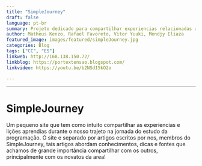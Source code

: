 ```yaml
---
title: "SimpleJourney"
draft: false
language: pt-br
summary: Projeto dedicado para compartilhar experiencias relacionadas ao aprendizado dentro da área de programação.
author: Matheus Kenzo, Rafael Favoreto, Vitor Yuuki, Mendjy Eliaza
featured_image: images/featured/simpleJourney.jpg
categories: Blog
tags: ["CC", "ES"] 
linkweb: http://168.138.150.72/
linkblog: https://portextensao.blogspot.com/
linkvideo: https://youtu.be/b2NSdI5kO2o

---
```

---


# SimpleJourney
Um pequeno site que tem como intuito compartilhar as experiencias e lições aprendias durante o nosso trajeto na jornada do estudo da programação.
O site e separado por artigos escritos por nos, membros do SimpleJourney, tais artigos abordam conhecimentos, dicas e fontes que achamos de grande importância compartilhar com os outros, principalmente com os novatos da area!

 